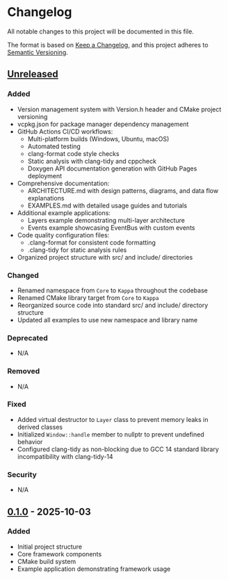 # Changelog

All notable changes to this project will be documented in this file.

The format is based on [Keep a Changelog](https://keepachangelog.com/en/1.0.0/),
and this project adheres to [Semantic Versioning](https://semver.org/spec/v2.0.0.html).

## [Unreleased]

### Added
- Version management system with Version.h header and CMake project versioning
- vcpkg.json for package manager dependency management
- GitHub Actions CI/CD workflows:
  - Multi-platform builds (Windows, Ubuntu, macOS)
  - Automated testing
  - clang-format code style checks
  - Static analysis with clang-tidy and cppcheck
  - Doxygen API documentation generation with GitHub Pages deployment
- Comprehensive documentation:
  - ARCHITECTURE.md with design patterns, diagrams, and data flow explanations
  - EXAMPLES.md with detailed usage guides and tutorials
- Additional example applications:
  - Layers example demonstrating multi-layer architecture
  - Events example showcasing EventBus with custom events
- Code quality configuration files:
  - .clang-format for consistent code formatting
  - .clang-tidy for static analysis rules
- Organized project structure with src/ and include/ directories

### Changed
- Renamed namespace from `Core` to `Kappa` throughout the codebase
- Renamed CMake library target from `Core` to `Kappa`
- Reorganized source code into standard src/ and include/ directory structure
- Updated all examples to use new namespace and library name

### Deprecated
- N/A

### Removed
- N/A

### Fixed
- Added virtual destructor to `Layer` class to prevent memory leaks in derived classes
- Initialized `Window::handle` member to nullptr to prevent undefined behavior
- Configured clang-tidy as non-blocking due to GCC 14 standard library incompatibility with clang-tidy-14

### Security
- N/A

## [0.1.0] - 2025-10-03

### Added
- Initial project structure
- Core framework components
- CMake build system
- Example application demonstrating framework usage

[Unreleased]: https://github.com/Konstantysz/kappa-core/compare/v0.1.0...HEAD
[0.1.0]: https://github.com/Konstantysz/kappa-core/releases/tag/v0.1.0
